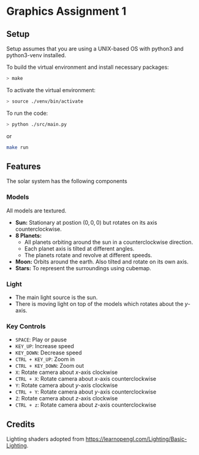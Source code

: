 # Graphics Assignment 1

## Setup

Setup assumes that you are using a UNIX-based OS with python3 and python3-venv installed.

To build the virtual environment and install necessary packages:

```bash
> make
```

To activate the virtual environment:

```bash
> source ./venv/bin/activate
```

To run the code:

```bash
> python ./src/main.py
```

or

```bash
make run
```

## Features

The solar system has the following components

### Models

All models are textured.

* **Sun:** Stationary at postion $(0,0,0)$ but rotates on its axis counterclockwise.
* **8 Planets:**
  * All planets orbiting around the sun in a counterclockwise direction.
  * Each planet axis is tilted at different angles.
  * The planets rotate and revolve at different speeds.
* **Moon:** Orbits around the earth. Also tilted and rotate on its own axis.
* **Stars:** To represent the surroundings using cubemap.

### Light

* The main light source is the sun.
* There is moving light on top of the models which rotates about the $y$-axis.

### Key Controls

* `SPACE`: Play or pause
* `KEY_UP`: Increase speed
* `KEY_DOWN`: Decrease speed
* `CTRL + KEY_UP`: Zoom in
* `CTRL + KEY_DOWN`: Zoom out
* `X`: Rotate camera about $x$-axis clockwise
* `CTRL + X`: Rotate camera about $x$-axis counterclockwise
* `Y`: Rotate camera about $y$-axis clockwise
* `CTRL + Y`: Rotate camera about $y$-axis counterclockwise
* `Z`: Rotate camera about $z$-axis clockwise
* `CTRL + z`: Rotate camera about $z$-axis counterclockwise


## Credits
Lighting shaders adopted from <https://learnopengl.com/Lighting/Basic-Lighting>.
